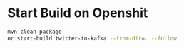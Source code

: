 # Start Build on Openshit

```bash
mvn clean package
oc start-build twitter-to-kafka --from-dir=. --follow
```

